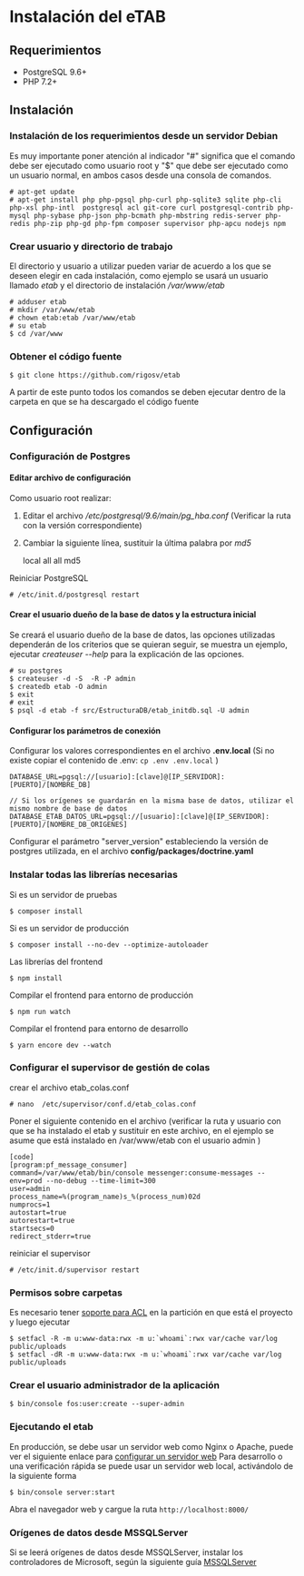 # Instalación del eTAB

## Requerimientos
* PostgreSQL 9.6+
* PHP 7.2+



## Instalación
### Instalación de los requerimientos desde un servidor Debian 
Es muy importante poner atención al indicador "#" significa que el comando 
debe ser ejecutado como usuario root y "$" que debe ser ejecutado como un usuario normal, 
en ambos casos desde una consola de comandos.

    # apt-get update
    # apt-get install php php-pgsql php-curl php-sqlite3 sqlite php-cli php-xsl php-intl  postgresql acl git-core curl postgresql-contrib php-mysql php-sybase php-json php-bcmath php-mbstring redis-server php-redis php-zip php-gd php-fpm composer supervisor php-apcu nodejs npm


### Crear usuario y directorio de trabajo
El directorio y usuario a utilizar pueden variar de acuerdo a los que se deseen elegir en cada instalación, 
como ejemplo se usará un usuario llamado *etab* y el directorio de instalación */var/www/etab*

    # adduser etab
    # mkdir /var/www/etab
    # chown etab:etab /var/www/etab
    # su etab
    $ cd /var/www


### Obtener el código fuente

    $ git clone https://github.com/rigosv/etab


A partir de este punto todos los comandos se deben ejecutar dentro de la carpeta en que se ha descargado 
el código fuente


## Configuración

### Configuración de Postgres

#### Editar archivo de configuración
Como usuario root realizar:

1. Editar el archivo */etc/postgresql/9.6/main/pg_hba.conf* (Verificar la ruta con la versión correspondiente) 
2. Cambiar la siguiente línea, sustituir la última palabra por *md5* 

    local   all             all                       md5


Reiniciar PostgreSQL

    # /etc/init.d/postgresql restart

#### Crear el usuario dueño de la base de datos y la estructura inicial

Se creará el usuario dueño de la base de datos, las opciones utilizadas dependerán de 
los criterios que se quieran seguir, se muestra un ejemplo, ejecutar *createuser --help* 
para la explicación de las opciones.

    # su postgres
    $ createuser -d -S  -R -P admin
    $ createdb etab -O admin
    $ exit
    # exit
    $ psql -d etab -f src/EstructuraDB/etab_initdb.sql -U admin


#### Configurar los parámetros de conexión

Configurar los valores correspondientes en el archivo **.env.local** 
(Si no existe copiar el contenido de .env: `cp .env .env.local` )


    DATABASE_URL=pgsql://[usuario]:[clave]@[IP_SERVIDOR]:[PUERTO]/[NOMBRE_DB]
        
    // Si los orígenes se guardarán en la misma base de datos, utilizar el mismo nombre de base de datos 
    DATABASE_ETAB_DATOS_URL=pgsql://[usuario]:[clave]@[IP_SERVIDOR]:[PUERTO]/[NOMBRE_DB_ORIGENES]


Configurar el parámetro "server_version" estableciendo la versión de postgres utilizada, en el archivo 
**config/packages/doctrine.yaml**


### Instalar todas las librerías necesarias

Si es un servidor de pruebas

    $ composer install


Si es un servidor de producción

    $ composer install --no-dev --optimize-autoloader

Las librerías del frontend

    $ npm install

Compilar el frontend para entorno de producción

    $ npm run watch

Compilar el frontend para entorno de desarrollo

    $ yarn encore dev --watch



### Configurar el supervisor de gestión de colas
crear el archivo etab_colas.conf


    # nano  /etc/supervisor/conf.d/etab_colas.conf

Poner el siguiente contenido en el archivo (verificar la ruta y usuario con que se ha instalado el etab y 
sustituir en este archivo, en el ejemplo se asume que está instalado en /var/www/etab con el usuario admin )

    [code]
    [program:pf_message_consumer]
    command=/var/www/etab/bin/console messenger:consume-messages --env=prod --no-debug --time-limit=300
    user=admin
    process_name=%(program_name)s_%(process_num)02d
    numprocs=1
    autostart=true
    autorestart=true
    startsecs=0
    redirect_stderr=true


reiniciar el supervisor

    # /etc/init.d/supervisor restart


### Permisos sobre carpetas
Es necesario tener [soporte para ACL](https://help.ubuntu.com/community/FilePermissionsACLs) en la 
partición en que está el proyecto y luego ejecutar

    $ setfacl -R -m u:www-data:rwx -m u:`whoami`:rwx var/cache var/log public/uploads
    $ setfacl -dR -m u:www-data:rwx -m u:`whoami`:rwx var/cache var/log public/uploads


### Crear el usuario administrador de la aplicación

    $ bin/console fos:user:create --super-admin


### Ejecutando el etab
En producción, se debe usar un servidor web como Nginx o Apache, puede ver el siguiente enlace para 
[configurar un servidor web](https://symfony.com/doc/current/setup/web_server_configuration.html)
Para desarrollo o una verificación rápida se puede usar un servidor web local, activándolo de la siguiente forma

    $ bin/console server:start

Abra el navegador web y cargue la ruta `http://localhost:8000/`

### Orígenes de datos desde MSSQLServer
Si se leerá orígenes de datos desde MSSQLServer, instalar los controladores de Microsoft, según la siguiente guía
[MSSQLServer](https://docs.microsoft.com/en-us/sql/connect/php/installation-tutorial-linux-mac?view=sql-server-2017)
